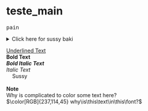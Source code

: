 # teste_main
<kbd>p</kbd><kbd>a</kbd><kbd>i</kbd><kbd>n</kbd>

<details><summary>Click here for sussy baki</summary>
 Sussy?
  Definitely Amogus
</details>

<ins>Underlined Text</ins>
<br>
**Bold Text**
<br>
***Bold Italic Text***
<br>
*Italic Text*
<br>
&nbsp;&nbsp;&nbsp;&nbsp;Sussy
<br>
<br>
__Note__
<br>
Why is complicated to color some text here?
<br>
$\color[RGB]{237,114,45} why\is\this\text\in\this\font?$
